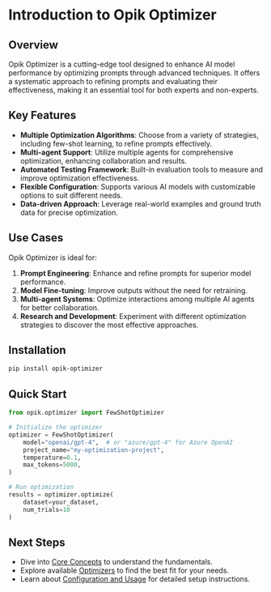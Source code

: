 # Introduction to Opik Optimizer

## Overview
Opik Optimizer is a cutting-edge tool designed to enhance AI model performance by optimizing prompts through advanced techniques. It offers a systematic approach to refining prompts and evaluating their effectiveness, making it an essential tool for both experts and non-experts.

## Key Features

- **Multiple Optimization Algorithms**: Choose from a variety of strategies, including few-shot learning, to refine prompts effectively.
- **Multi-agent Support**: Utilize multiple agents for comprehensive optimization, enhancing collaboration and results.
- **Automated Testing Framework**: Built-in evaluation tools to measure and improve optimization effectiveness.
- **Flexible Configuration**: Supports various AI models with customizable options to suit different needs.
- **Data-driven Approach**: Leverage real-world examples and ground truth data for precise optimization.

## Use Cases

Opik Optimizer is ideal for:

1. **Prompt Engineering**: Enhance and refine prompts for superior model performance.
2. **Model Fine-tuning**: Improve outputs without the need for retraining.
3. **Multi-agent Systems**: Optimize interactions among multiple AI agents for better collaboration.
4. **Research and Development**: Experiment with different optimization strategies to discover the most effective approaches.

## Installation

```bash
pip install opik-optimizer
```

## Quick Start

```python
from opik.optimizer import FewShotOptimizer

# Initialize the optimizer
optimizer = FewShotOptimizer(
    model="openai/gpt-4",  # or "azure/gpt-4" for Azure OpenAI
    project_name="my-optimization-project",
    temperature=0.1,
    max_tokens=5000,
)

# Run optimization
results = optimizer.optimize(
    dataset=your_dataset,
    num_trials=10
)
```

## Next Steps

- Dive into [Core Concepts](./02-core-concepts.md) to understand the fundamentals.
- Explore available [Optimizers](./03-optimizers.md) to find the best fit for your needs.
- Learn about [Configuration and Usage](./05-configuration-and-usage.md) for detailed setup instructions. 